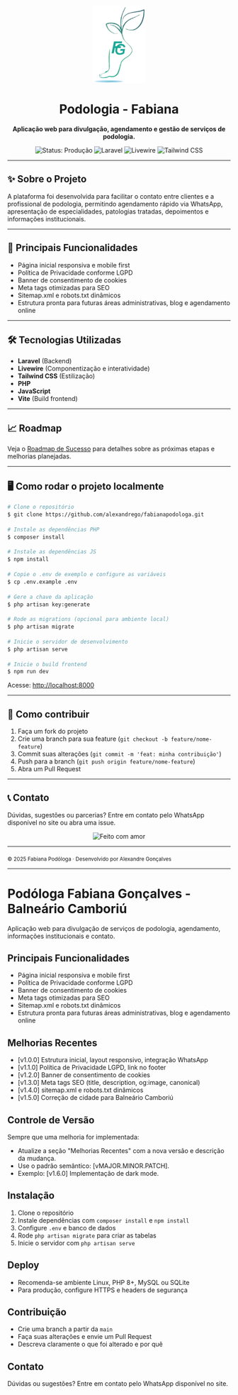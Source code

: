 <div align="center">
  <img src="public/assets/img/logo-705-x-1023.png" alt="Podologia" width="120" />
  
  <h1>Podologia - Fabiana</h1>
  <p><strong>Aplicação web para divulgação, agendamento e gestão de serviços de podologia.</strong></p>
  <p>
    <img src="https://img.shields.io/badge/status-produção-brightgreen" alt="Status: Produção">
    <img src="https://img.shields.io/badge/laravel-10.x-red" alt="Laravel">
    <img src="https://img.shields.io/badge/livewire-3.x-blueviolet" alt="Livewire">
    <img src="https://img.shields.io/badge/tailwindcss-3.x-38bdf8" alt="Tailwind CSS">
  </p>
</div>

---

## ✨ Sobre o Projeto

A plataforma foi desenvolvida para facilitar o contato entre clientes e a profissional de podologia, permitindo agendamento rápido via WhatsApp, apresentação de especialidades, patologias tratadas, depoimentos e informações institucionais.

---

## 🚀 Principais Funcionalidades

- Página inicial responsiva e mobile first
- Política de Privacidade conforme LGPD
- Banner de consentimento de cookies
- Meta tags otimizadas para SEO
- Sitemap.xml e robots.txt dinâmicos
- Estrutura pronta para futuras áreas administrativas, blog e agendamento online

---

## 🛠️ Tecnologias Utilizadas

- **Laravel** (Backend)
- **Livewire** (Componentização e interatividade)
- **Tailwind CSS** (Estilização)
- **PHP**
- **JavaScript**
- **Vite** (Build frontend)

---

## 📈 Roadmap

Veja o [Roadmap de Sucesso](./Roadmap.md) para detalhes sobre as próximas etapas e melhorias planejadas.

---

## 🖥️ Como rodar o projeto localmente

```bash
# Clone o repositório
$ git clone https://github.com/alexandrego/fabianapodologa.git

# Instale as dependências PHP
$ composer install

# Instale as dependências JS
$ npm install

# Copie o .env de exemplo e configure as variáveis
$ cp .env.example .env

# Gere a chave da aplicação
$ php artisan key:generate

# Rode as migrations (opcional para ambiente local)
$ php artisan migrate

# Inicie o servidor de desenvolvimento
$ php artisan serve

# Inicie o build frontend
$ npm run dev
```

Acesse: [http://localhost:8000](http://localhost:8000)

---

## 🤝 Como contribuir

1. Faça um fork do projeto
2. Crie uma branch para sua feature (`git checkout -b feature/nome-feature`)
3. Commit suas alterações (`git commit -m 'feat: minha contribuição'`)
4. Push para a branch (`git push origin feature/nome-feature`)
5. Abra um Pull Request

---

## 📞 Contato

Dúvidas, sugestões ou parcerias? Entre em contato pelo WhatsApp disponível no site ou abra uma issue.

<div align="center">
  <img src="https://img.shields.io/badge/feito%20com-❤-red" alt="Feito com amor">
</div>

---

<sub>© 2025 Fabiana Podóloga · Desenvolvido por Alexandre Gonçalves</sub>

---

# Podóloga Fabiana Gonçalves - Balneário Camboriú

Aplicação web para divulgação de serviços de podologia, agendamento, informações institucionais e contato.

## Principais Funcionalidades
- Página inicial responsiva e mobile first
- Política de Privacidade conforme LGPD
- Banner de consentimento de cookies
- Meta tags otimizadas para SEO
- Sitemap.xml e robots.txt dinâmicos
- Estrutura pronta para futuras áreas administrativas, blog e agendamento online

## Melhorias Recentes
- [v1.0.0] Estrutura inicial, layout responsivo, integração WhatsApp
- [v1.1.0] Política de Privacidade LGPD, link no footer
- [v1.2.0] Banner de consentimento de cookies
- [v1.3.0] Meta tags SEO (title, description, og:image, canonical)
- [v1.4.0] sitemap.xml e robots.txt dinâmicos
- [v1.5.0] Correção de cidade para Balneário Camboriú

## Controle de Versão
Sempre que uma melhoria for implementada:
- Atualize a seção "Melhorias Recentes" com a nova versão e descrição da mudança.
- Use o padrão semântico: [vMAJOR.MINOR.PATCH].
- Exemplo: [v1.6.0] Implementação de dark mode.

## Instalação
1. Clone o repositório
2. Instale dependências com `composer install` e `npm install`
3. Configure `.env` e banco de dados
4. Rode `php artisan migrate` para criar as tabelas
5. Inicie o servidor com `php artisan serve`

## Deploy
- Recomenda-se ambiente Linux, PHP 8+, MySQL ou SQLite
- Para produção, configure HTTPS e headers de segurança

## Contribuição
- Crie uma branch a partir da `main`
- Faça suas alterações e envie um Pull Request
- Descreva claramente o que foi alterado e por quê

## Contato
Dúvidas ou sugestões? Entre em contato pelo WhatsApp disponível no site.
